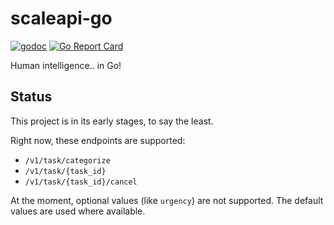 # scaleapi-go
[![godoc](https://godoc.org/github.com/bvanrijn/scaleapi-go?status.svg)](http://godoc.org/github.com/bvanrijn/scaleapi-go) [![Go Report Card](https://goreportcard.com/badge/github.com/bvanrijn/scaleapi-go)](https://goreportcard.com/report/github.com/bvanrijn/scaleapi-go)

Human intelligence.. in Go!

## Status
This project is in its early stages, to say the least.

Right now, these endpoints are supported:

- `/v1/task/categorize`
- `/v1/task/{task_id}` 
- `/v1/task/{task_id}/cancel`

At the moment, optional values (like `urgency`) are not supported. The default values are used where available.
